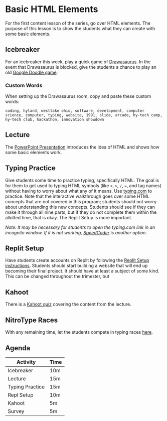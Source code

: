 # Basic HTML Elements
For the first content lesson of the series, go over HTML elements. The purpose of this lesson is to show the students what they can create with some basic elements.

## Icebreaker
For an icebreaker this week, play a quick game of [Drawasaurus](../Icebreakers/DrawasaurusIcebreaker.md). In the event that Drawasaurus is blocked, give the students a chance to play an old [Google Doodle game](https://www.google.com/doodles/gerald-jerry-lawsons-82nd-birthday).

### Custom Words
When setting up the Drawasaurus room, copy and paste these custom words:

```
coding, hyland, westlake ohio, software, development, computer science, computer, typing, website, 1991, slide, arcade, hy-tech camp, hy-tech club, hackathon, innovation showdown
```

## Lecture
The [PowerPoint Presentation](HelloHtml.pptx) introduces the idea of HTML and shows how some basic elements work.

## Typing Practice
Give students some time to practice typing, specifically HTML. The goal is for them to get used to typing HTML symbols (like `<`, `>`, `/`, `=`, and tag names) without having to worry about what any of it means. Use [typing.com](https://www.typing.com/student/lesson/12950/html-the-structure-of-a-webpage) to practice. Note that the interactive walkthrough goes over some HTML concepts that are not covered in this program; students should not worry about understanding this new concepts. Students should see if they can make it through all nine parts, but if they do not complete them within the allotted time, that is okay. The Replit Setup is more important.

_Note: It may be necessary for students to open the typing.com link in an incognito window. If it is not working, [SpeedCoder](https://www.speedcoder.net/lessons/html/1/) is another option._

## Replit Setup
Have students create accounts on Replit by following the [Replit Setup instructions](https://hylandtechclub.com/ReplitSetup). Students should start building a website that will end up becoming their final project. It should have at least a subject of some kind. This can be changed throughout the trimester, but 

## Kahoot
There is a [Kahoot quiz](https://create.kahoot.it/details/740e9179-5b3b-426c-a5ef-e770b2bd60c4) covering the content from the lecture.

## NitroType Races
With any remaining time, let the students compete in typing races [here](https://www.nitrotype.com/).

## Agenda

| Activity | Time |
|-|-|
| Icebreaker | 10m |
| Lecture | 15m |
| Typing Practice | 15m |
| Repl Setup | 10m |
| Kahoot | 5m |
| Survey | 5m |
